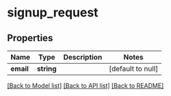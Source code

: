 # signup_request

## Properties
Name | Type | Description | Notes
------------ | ------------- | ------------- | -------------
**email** | **string** |  | [default to null]

[[Back to Model list]](../README.md#documentation-for-models) [[Back to API list]](../README.md#documentation-for-api-endpoints) [[Back to README]](../README.md)



